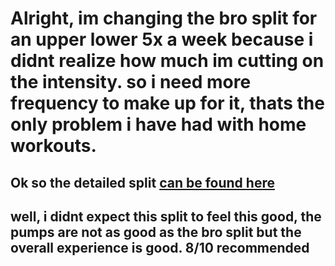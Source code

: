 # Alright, im changing the bro split for an upper lower 5x a week because i didnt realize how much im cutting on the intensity. so i need more frequency to make up for it, thats the only problem i have had with home workouts.

## Ok so the detailed split [can be found here](https://docs.google.com/spreadsheets/d/1S1L2QUwIHo8ENhhEy83uEkm2LBseaHYVEa4AQWljX8E/edit)

## well, i didnt expect this split to feel this good, the pumps are not as good as the bro split but the overall experience is good. 8/10 recommended
